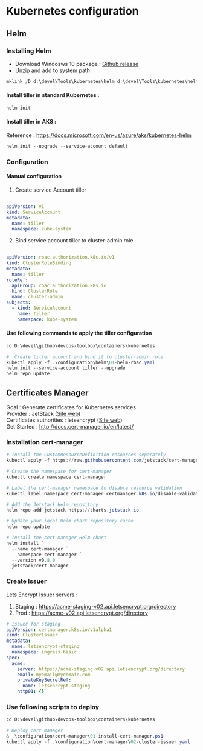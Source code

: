 # Kubernetes configuration

## Helm

### Installing Helm
* Download Windosws 10 package : [Github release](https://github.com/helm/helm/releases)  
* Unzip and add to system path

```powershell
mklink /D d:\devel\Tools\kubernetes\helm d:\devel\Tools\kubernetes\helm-2.14.3\windows-amd64
```

#### Install tiller in standard Kubernetes :   
```powershell
helm init
```

#### Install tiller in AKS :   
Reference : https://docs.microsoft.com/en-us/azure/aks/kubernetes-helm  

```powershell
helm init --upgrade --service-account default
```

### Configuration

#### Manual configuration
1. Create service Account tiller
```yaml
---
apiVersion: v1
kind: ServiceAccount
metadata:
  name: tiller
  namespace: kube-system

```
2. Bind service account tiller to cluster-admin role
```yaml
---
apiVersion: rbac.authorization.k8s.io/v1
kind: ClusterRoleBinding
metadata:
  name: tiller
roleRef:
  apiGroup: rbac.authorization.k8s.io
  kind: ClusterRole
  name: cluster-admin
subjects:
  - kind: ServiceAccount
    name: tiller
    namespace: kube-system

```

#### Use following commands to apply the tiller configuration

```powershell
cd D:\devel\github\devops-toolbox\containers\kubernetes

#  Create tiller account and bind it to cluster-admin role
kubectl apply -f .\configuration\helm\01-helm-rbac.yaml
helm init --service-account tiller --upgrade
helm repo update

```

## Certificates Manager
Goal : Generate certificates for Kubernetes services  
Provider : JetStack ([Site web](https://www.jetstack.io))  
Certificates authorities : letsencrypt ([Site web](https://letsencrypt.org/fr/))  
Get Started : http://docs.cert-manager.io/en/latest/  

### Installation cert-manager
```powershell
# Install the CustomResourceDefinition resources separately
kubectl apply -f https://raw.githubusercontent.com/jetstack/cert-manager/release-0.8/deploy/manifests/00-crds.yaml

# Create the namespace for cert-manager
kubectl create namespace cert-manager

# Label the cert-manager namespace to disable resource validation
kubectl label namespace cert-manager certmanager.k8s.io/disable-validation=true

# Add the Jetstack Helm repository
helm repo add jetstack https://charts.jetstack.io

# Update your local Helm chart repository cache
helm repo update

# Install the cert-manager Helm chart
helm install `
  --name cert-manager `
  --namespace cert-manager `
  --version v0.8.0 `
  jetstack/cert-manager
```

### Create Issuer

Lets Encrypt Issuer servers :  
1. Staging : https://acme-staging-v02.api.letsencrypt.org/directory
2. Prod :  https://acme-v02.api.letsencrypt.org/directory

```yaml
# Issuer for staging
apiVersion: certmanager.k8s.io/v1alpha1
kind: ClusterIssuer
metadata:
  name: letsencrypt-staging
  namespace: ingress-basic
spec:
  acme:
    server: https://acme-staging-v02.api.letsencrypt.org/directory
    email: myemail@mydomain.com
    privateKeySecretRef:
      name: letsencrypt-staging
    http01: {}
```
### Use following scripts to deploy
```powershell
cd D:\devel\github\devops-toolbox\containers\kubernetes

# Deploy cert manager
& .\configuration\cert-manager\01-install-cert-manager.ps1
kubectl apply -f .\configuration\cert-manager\02-cluster-issuer.yaml

```
